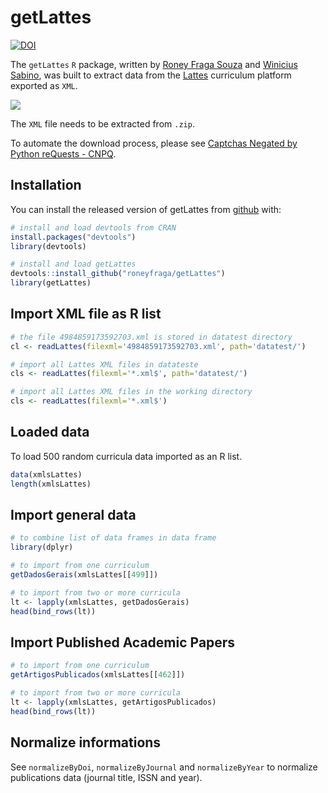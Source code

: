 
<!-- README.md is generated from README.Rmd. Please edit that file -->

# getLattes

<!-- badges: start -->

[![DOI](https://zenodo.org/badge/258844181.svg)](https://zenodo.org/badge/latestdoi/258844181)
<!-- badges: end -->

The `getLattes` `R` package, written by [Roney Fraga
Souza](http://roneyfraga.com) and [Winicius
Sabino](https://stackoverflow.com/users/9278241/winicius-sabino), was
built to extract data from the [Lattes](http://lattes.cnpq.br/)
curriculum platform exported as `XML`.

![](http://roneyfraga.com/volume/getLattes_data/lattes_xml_download.gif)

The `XML` file needs to be extracted from `.zip`.

To automate the download process, please see [Captchas Negated by Python
reQuests - CNPQ](https://github.com/josefson/CNPQ).

## Installation

You can install the released version of getLattes from
[github](https://CRAN.R-project.org) with:

``` r
# install and load devtools from CRAN
install.packages("devtools")
library(devtools)

# install and load getLattes
devtools::install_github("roneyfraga/getLattes")
library(getLattes)
```

## Import XML file as R list

``` r
# the file 4984859173592703.xml is stored in datatest directory
cl <- readLattes(filexml='4984859173592703.xml', path='datatest/')

# import all Lattes XML files in datateste
cls <- readLattes(filexml='*.xml$', path='datatest/')

# import all Lattes XML files in the working directory
cls <- readLattes(filexml='*.xml$')
```

## Loaded data

To load 500 random curricula data imported as an R list.

``` r
data(xmlsLattes)
length(xmlsLattes)
```

## Import general data

``` r
# to combine list of data frames in data frame
library(dplyr)

# to import from one curriculum 
getDadosGerais(xmlsLattes[[499]])

# to import from two or more curricula
lt <- lapply(xmlsLattes, getDadosGerais)
head(bind_rows(lt))
```

## Import Published Academic Papers

``` r
# to import from one curriculum 
getArtigosPublicados(xmlsLattes[[462]]) 

# to import from two or more curricula
lt <- lapply(xmlsLattes, getArtigosPublicados)
head(bind_rows(lt))
```

## Normalize informations

See `normalizeByDoi`, `normalizeByJournal` and `normalizeByYear` to
normalize publications data (journal title, ISSN and year).
